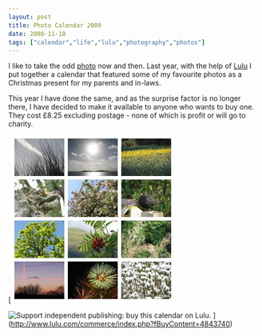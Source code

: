 ```yaml
---
layout: post
title: Photo Calendar 2009
date: 2008-11-10
tags: ["calendar","life","lulu","photography","photos"]
---
```


I like to take the odd [photo](http://flickr.com/photos/knolleary) now and then. Last year, with the help of [Lulu](http://lulu.com) I put together a calendar that featured some of my favourite photos as a Christmas present for my parents and in-laws.

This year I have done the same, and as the surprise factor is no longer there, I have decided to make it available to anyone who wants to buy one. They cost £8.25 excluding postage - none of which is profit or will go to charity.

[![](/blog/content/2008/11/preview.jpg "Calendar 2009 Preview")  

![Support independent publishing: buy this calendar on Lulu.](https://www.lulu.com/services/buy_now_buttons/images/gray.gif)
](http://www.lulu.com/commerce/index.php?fBuyContent=4843740)